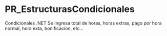 # PR_EstructurasCondicionales

Condicionales .NET
Se Ingresa total de horas, horas extras, pago por hora normal, hora exta, bonificacion, etc...



